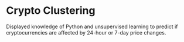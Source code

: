 # Crypto Clustering

Displayed knowledge of Python and unsupervised learning to predict if cryptocurrencies are affected by 24-hour or 7-day price changes.

